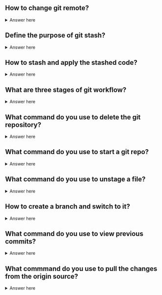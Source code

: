 ## How to change git remote?

<details>
  <summary>Answer here</summary>
  git remote add origin path
</details>

## Define the purpose of git stash?
<details>
  <summary>Answer here</summary>
you want to switch branches, but you don’t want to commit what you’ve been working on yet; so you’ll stash the changes
</details>

## How to stash and apply the stashed code?

<details>
<summary>Answer here</summary>
$ git stash
$ git stash list
$ git stash apply stash@{2}
</details>

## What are three stages of git workflow?

<details>
<summary>Answer here</summary>
1. Working directory
2. Staging area
3. Repository
</details>

## What command do you use to delete the git repository?
<details>
<summary>Answer here</summary>
rm -rf .git
</details>

## What command do you use to start a git repo?

<details>
<summary>Answer here</summary>
git init
</details>

## What command do you use to unstage a file?

<details>
<summary>Answer here</summary>
git reset HEAD
</details>

## How to create a branch and switch to it?

<details>
<summary>Answer here</summary>
$ git checkout -b branchname
</details>

## What command do you use to view previous commits?

<details>
<summary>Answer here</summary>
$ git log
</details>

## What commmand do you use to pull the changes from the origin source?

<details>
<summary>Answer here</summary>
$ git pull
</details>
